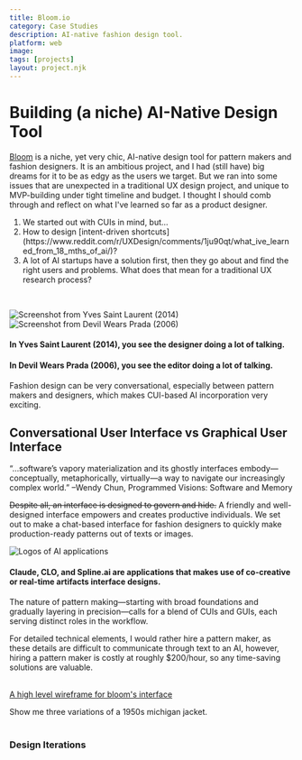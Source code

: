 ```yaml
---
title: Bloom.io
category: Case Studies
description: AI-native fashion design tool.
platform: web
image: 
tags: [projects]
layout: project.njk
---
```


# Building (a niche) AI-Native Design Tool

[Bloom](https://bloom3d.io/) is a niche, yet very chic, AI-native design tool for pattern makers and fashion designers. It is an ambitious project, and I had (still have) big dreams for it to be as edgy as the users we target. But we ran into some issues that are unexpected in a traditional UX design project, and unique to MVP-building under tight timeline and budget. I thought I should comb through and reflect on what I've learned so far as a product designer.

<ol>
    <li>We started out with CUIs in mind, but…
    <li>How to design [intent-driven shortcuts](https://www.reddit.com/r/UXDesign/comments/1ju90qt/what_ive_learned_from_18_mths_of_ai/)?
    <li>A lot of AI startups have a solution first, then they go about and find the right users and problems. What does that mean for a traditional UX research process? 
</ol>
<br>

![Screenshot from Yves Saint Laurent (2014)](/assets/images/ysl.webp)
![Screenshot from Devil Wears Prada (2006)](/assets/images/dwp.webp)

#### In Yves Saint Laurent (2014), you see the designer doing a lot of talking.
#### In Devil Wears Prada (2006), you see the editor doing a lot of talking.

Fashion design can be very conversational, especially between pattern makers and designers, which makes CUI-based AI incorporation very exciting.

## Conversational User Interface vs Graphical User Interface

“…software’s vapory materialization and its ghostly interfaces embody— conceptually, metaphorically, virtually—a way to navigate our increasingly complex world.” 
–Wendy Chun, Programmed Visions: Software and Memory

~~Despite all, an interface is designed to govern and hide.~~ A friendly and well-designed interface empowers and creates productive individuals. We set out to make a chat-based interface for fashion designers to quickly make production-ready patterns out of texts or images.

![Logos of AI applications]()

#### Claude, CLO, and Spline.ai are applications that makes use of co-creative or real-time artifacts interface designs. 

The nature of pattern making—starting with broad foundations and gradually layering in precision—calls for a blend of CUIs and GUIs, each serving distinct roles in the workflow.

<div class="quote-container">
    For detailed technical elements, I would rather hire a pattern maker, as these details are difficult to communicate through text to an AI, however, hiring a pattern maker is costly at roughly $200/hour, so any time-saving solutions are valuable.
</div>
<br>

[A high level wireframe for bloom's interface]()

<div class="quote-container">
    Show me three variations of a 1950s michigan jacket.
</div>
<br>

### Design Iterations